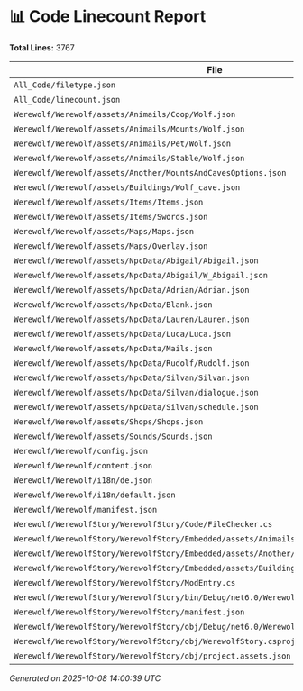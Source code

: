 # 📊 Code Linecount Report

**Total Lines:** 3767

| File | Lines |
|------|--------|
| `All_Code/filetype.json` | 20 |
| `All_Code/linecount.json` | 46 |
| `Werewolf/Werewolf/assets/Animails/Coop/Wolf.json` | 0 |
| `Werewolf/Werewolf/assets/Animails/Mounts/Wolf.json` | 341 |
| `Werewolf/Werewolf/assets/Animails/Pet/Wolf.json` | 0 |
| `Werewolf/Werewolf/assets/Animails/Stable/Wolf.json` | 0 |
| `Werewolf/Werewolf/assets/Another/MountsAndCavesOptions.json` | 173 |
| `Werewolf/Werewolf/assets/Buildings/Wolf_cave.json` | 116 |
| `Werewolf/Werewolf/assets/Items/Items.json` | 174 |
| `Werewolf/Werewolf/assets/Items/Swords.json` | 33 |
| `Werewolf/Werewolf/assets/Maps/Maps.json` | 138 |
| `Werewolf/Werewolf/assets/Maps/Overlay.json` | 199 |
| `Werewolf/Werewolf/assets/NpcData/Abigail/Abigail.json` | 53 |
| `Werewolf/Werewolf/assets/NpcData/Abigail/W_Abigail.json` | 429 |
| `Werewolf/Werewolf/assets/NpcData/Adrian/Adrian.json` | 0 |
| `Werewolf/Werewolf/assets/NpcData/Blank.json` | 1 |
| `Werewolf/Werewolf/assets/NpcData/Lauren/Lauren.json` | 0 |
| `Werewolf/Werewolf/assets/NpcData/Luca/Luca.json` | 0 |
| `Werewolf/Werewolf/assets/NpcData/Mails.json` | 24 |
| `Werewolf/Werewolf/assets/NpcData/Rudolf/Rudolf.json` | 0 |
| `Werewolf/Werewolf/assets/NpcData/Silvan/Silvan.json` | 97 |
| `Werewolf/Werewolf/assets/NpcData/Silvan/dialogue.json` | 159 |
| `Werewolf/Werewolf/assets/NpcData/Silvan/schedule.json` | 8 |
| `Werewolf/Werewolf/assets/Shops/Shops.json` | 32 |
| `Werewolf/Werewolf/assets/Sounds/Sounds.json` | 30 |
| `Werewolf/Werewolf/config.json` | 26 |
| `Werewolf/Werewolf/content.json` | 213 |
| `Werewolf/Werewolf/i18n/de.json` | 213 |
| `Werewolf/Werewolf/i18n/default.json` | 225 |
| `Werewolf/Werewolf/manifest.json` | 12 |
| `Werewolf/WerewolfStory/WerewolfStory/Code/FileChecker.cs` | 90 |
| `Werewolf/WerewolfStory/WerewolfStory/Embedded/assets/Animails/Mounts/Wolf.json` | 341 |
| `Werewolf/WerewolfStory/WerewolfStory/Embedded/assets/Another/MountsAndCavesOptions.json` | 173 |
| `Werewolf/WerewolfStory/WerewolfStory/Embedded/assets/Buildings/Wolf_cave.json` | 116 |
| `Werewolf/WerewolfStory/WerewolfStory/ModEntry.cs` | 25 |
| `Werewolf/WerewolfStory/WerewolfStory/bin/Debug/net6.0/WerewolfStory.deps.json` | 34 |
| `Werewolf/WerewolfStory/WerewolfStory/manifest.json` | 10 |
| `Werewolf/WerewolfStory/WerewolfStory/obj/Debug/net6.0/WerewolfStory.AssemblyInfo.cs` | 22 |
| `Werewolf/WerewolfStory/WerewolfStory/obj/WerewolfStory.csproj.nuget.dgspec.json` | 79 |
| `Werewolf/WerewolfStory/WerewolfStory/obj/project.assets.json` | 115 |

_Generated on 2025-10-08 14:00:39 UTC_